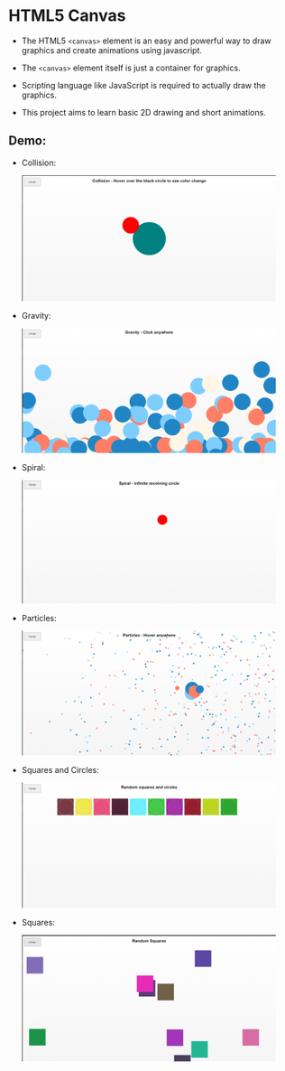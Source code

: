 # HTML5 Canvas

- The HTML5 `<canvas>` element is an easy and powerful way to draw graphics and create animations using javascript.

- The `<canvas>` element itself is just a container for graphics.

- Scripting language like JavaScript is required to actually draw the graphics.

- This project aims to learn basic 2D drawing and short animations.

## Demo:

- Collision:

  <img src="images/Collision.png" width="450" height="auto">

- Gravity:

  <img src="images/Gravity.png" width="450" height="auto">

- Spiral:

  <img src="images/Spiral.png" width="450" height="auto">

- Particles:

  <img src="images/Particles.png" width="450" height="auto">

- Squares and Circles:

  <img src="images/Square&Circle.png" width="450" height="auto">

- Squares:

  <img src="images/Squares.png" width="450" height="auto">

